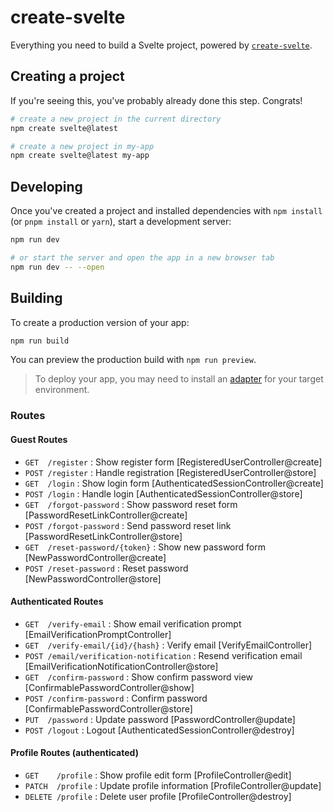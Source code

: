 # create-svelte

Everything you need to build a Svelte project, powered by [`create-svelte`](https://github.com/sveltejs/kit/tree/main/packages/create-svelte).

## Creating a project

If you're seeing this, you've probably already done this step. Congrats!

```bash
# create a new project in the current directory
npm create svelte@latest

# create a new project in my-app
npm create svelte@latest my-app
```

## Developing

Once you've created a project and installed dependencies with `npm install` (or `pnpm install` or `yarn`), start a development server:

```bash
npm run dev

# or start the server and open the app in a new browser tab
npm run dev -- --open
```

## Building

To create a production version of your app:

```bash
npm run build
```

You can preview the production build with `npm run preview`.

> To deploy your app, you may need to install an [adapter](https://kit.svelte.dev/docs/adapters) for your target environment.

### Routes

#### Guest Routes

- `GET  /register` : Show register form [RegisteredUserController@create]
- `POST /register` : Handle registration [RegisteredUserController@store]
- `GET  /login` : Show login form [AuthenticatedSessionController@create]
- `POST /login` : Handle login [AuthenticatedSessionController@store]
- `GET  /forgot-password` : Show password reset form [PasswordResetLinkController@create]
- `POST /forgot-password` : Send password reset link [PasswordResetLinkController@store]
- `GET  /reset-password/{token}` : Show new password form [NewPasswordController@create]
- `POST /reset-password` : Reset password [NewPasswordController@store]

#### Authenticated Routes

- `GET  /verify-email` : Show email verification prompt [EmailVerificationPromptController]
- `GET  /verify-email/{id}/{hash}` : Verify email [VerifyEmailController]
- `POST /email/verification-notification` : Resend verification email [EmailVerificationNotificationController@store]
- `GET  /confirm-password` : Show confirm password view [ConfirmablePasswordController@show]
- `POST /confirm-password` : Confirm password [ConfirmablePasswordController@store]
- `PUT  /password` : Update password [PasswordController@update]
- `POST /logout` : Logout [AuthenticatedSessionController@destroy]

#### Profile Routes (authenticated)

- `GET    /profile` : Show profile edit form [ProfileController@edit]
- `PATCH  /profile` : Update profile information [ProfileController@update]
- `DELETE /profile` : Delete user profile [ProfileController@destroy]

